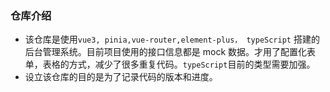 ### 仓库介绍

- 该仓库是使用`vue3, pinia,vue-router,element-plus， typeScript` 搭建的后台管理系统。目前项目使用的接口信息都是 mock 数据。才用了配置化表单，表格的方式，减少了很多重复代码。`typeScript`目前的类型需要加强。
- 设立该仓库的目的是为了记录代码的版本和进度。
